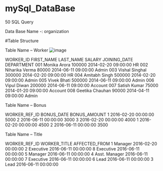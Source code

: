 # mySql_DataBase
50 SQL Query

Data Base Name -: organization

#Table Structure
 
Table Name – Worker
![image](https://user-images.githubusercontent.com/65165416/215319851-223d5cfa-b9db-4cc6-804e-6e8942119753.png)

WORKER_ID	 FIRST_NAME	LAST_NAME	SALARY	JOINING_DATE	     DEPARTMENT
001	         Monika	     Arora	    100000	2014-02-20 09:00:00	 HR
002	         Niharika	 Verma	    80000	2014-06-11 09:00:00	 Admin
003	         Vishal	     Singhal	300000	2014-02-20 09:00:00	 HR
004	         Amitabh	 Singh	    500000	2014-02-20 09:00:00	 Admin
005	         Vivek	     Bhati	    500000	2014-06-11 09:00:00	 Admin
006	         Vipul	     Diwan	    200000	2014-06-11 09:00:00	 Account
007	         Satish	     Kumar	    75000	2014-01-20 09:00:00	 Account
008	         Geetika	Chauhan	    90000	2014-04-11 09:00:00	 Admin

Table Name – Bonus

WORKER_REF_ID	     BONUS_DATE	        BONUS_AMOUNT
1	            2016-02-20 00:00:00	      5000
2	            2016-06-11 00:00:00	      3000
3	            2016-02-20 00:00:00	      4000
1	            2016-02-20 00:00:00	      4500
2	            2016-06-11 00:00:00	      3500

Table Name – Title

WORKER_REF_ID	 WORKER_TITLE	AFFECTED_FROM
1	              Manager	    2016-02-20 00:00:00
2	              Executive	    2016-06-11 00:00:00
8	              Executive	    2016-06-11 00:00:00
5	              Manager	    2016-06-11 00:00:00
4	              Asst. Manager	2016-06-11 00:00:00
7	              Executive	    2016-06-11 00:00:00
6	              Lead	        2016-06-11 00:00:00
3	              Lead	        2016-06-11 00:00:00
